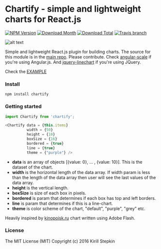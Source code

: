 # Chartify - simple and lightweight charts for React.js

[![NPM Version](https://img.shields.io/npm/v/chartify.svg?style=flat-square)](https://www.npmjs.com/package/chartify)
[![Download Month](https://img.shields.io/npm/dm/chartify.svg?style=flat-square)](https://www.npmjs.com/package/chartify)
[![Download Total](https://img.shields.io/npm/dt/chartify.svg?style=flat-square)](https://www.npmjs.com/package/chartify)
[![Travis branch](https://img.shields.io/travis/kisqin/chartify/master.svg?style=flat-square)](https://github.com/kisqin/chartify)

![alt text](https://raw.githubusercontent.com/kisqin/chartify/master/img/preview.gif)

Simple and lightweight React.js plugin for building charts. The source for this module is in the [main repo](https://github.com/kisqin/chartify). Please contribute. Check [angular-scale](https://github.com/kisqin/scale) if you're using Angular.js. And [jquery-linechart](https://github.com/kisqin/jquery-linechart) if you're using JQuery.

Check the [EXAMPLE](https://kisqin.github.io/chartify/)

### Install

```
npm install chartify
```

### Getting started

```javascript
import Chartify from 'chartify';
```

```javascript
<Chartify data = {this.items}
		  width = {50} 
	      height = {10}
	      boxSize = {16}
	      bordered = {true}
	      line = {true}
	      theme = {"purple"} />
```

* **data** is an array of objects [{value: 0}, ... , {value: 10}]. This is the dataset of the chart.
* **width** is the horizontal length of the data array. If width param is less than the length of the data array then user will see the last values of the data array.
* **height** is the vertical length.
* **boxSize** is size of each box in pixels.
* **bordered** is param that determines if each box has top and left borders.
* **line** is param that determines if this is a line-chart.
* **theme** is color scheme of the chart, "default", "purple", "grey" etc.

Heavily inspired by [kinopoisk.ru](https://www.kinopoisk.ru/) chart written using Adobe Flash.

### License

The MIT License (MIT) Copyright (c) 2016 Kirill Stepkin
